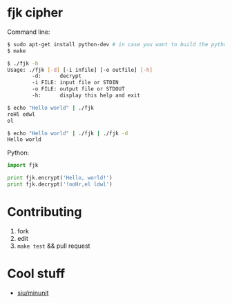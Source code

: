 fjk cipher
==========

Command line:

```bash
$ sudo apt-get install python-dev # in case you want to build the python extension
$ make

$ ./fjk -h
Usage: ./fjk [-d] [-i infile] [-o outfile] [-h]
        -d:      decrypt
        -i FILE: input file or STDIN
        -o FILE: output file or STDOUT
        -h:      display this help and exit

$ echo "Hello world" | ./fjk
roHl edwl
ol

$ echo "Hello world" | ./fjk | ./fjk -d
Hello world
```

Python:

```python
import fjk

print fjk.encrypt('Hello, world!')
print fjk.decrypt('!ooHr,el ldwl')
```

Contributing
============

1. fork
1. edit
1. `make test` && pull request

Cool stuff
==========
* [siu/minunit](https://github.com/siu/minunit)

